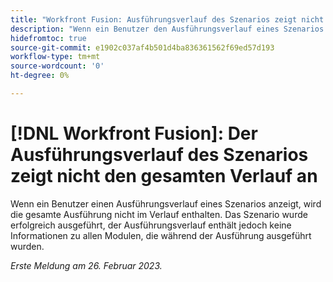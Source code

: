 ```yaml
---
title: "Workfront Fusion: Ausführungsverlauf des Szenarios zeigt nicht den gesamten Verlauf an."
description: "Wenn ein Benutzer den Ausführungsverlauf eines Szenarios anzeigt, wird die gesamte Ausführung nicht im Verlauf enthalten. Das Szenario wurde erfolgreich ausgeführt, der Ausführungsverlauf enthält jedoch keine Informationen zu allen Modulen, die während der Ausführung ausgeführt wurden."
hidefromtoc: true
source-git-commit: e1902c037af4b501d4ba836361562f69ed57d193
workflow-type: tm+mt
source-wordcount: '0'
ht-degree: 0%

---
```



# [!DNL Workfront Fusion]: Der Ausführungsverlauf des Szenarios zeigt nicht den gesamten Verlauf an

Wenn ein Benutzer einen Ausführungsverlauf eines Szenarios anzeigt, wird die gesamte Ausführung nicht im Verlauf enthalten. Das Szenario wurde erfolgreich ausgeführt, der Ausführungsverlauf enthält jedoch keine Informationen zu allen Modulen, die während der Ausführung ausgeführt wurden.

_Erste Meldung am 26. Februar 2023._

